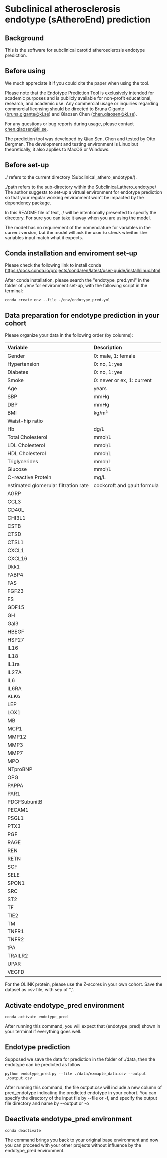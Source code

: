 # Subclinical atherosclerosis endotype (sAtheroEnd) prediction

## Background

This is the software for subclinical carotid atherosclerosis endotype prediction.

## Before using

We much appreciate it if you could cite the paper when using the tool.

Please note that the Endotype Prediction Tool is exclusively intended for academic purposes and is publicly available for non-profit educational, research, and academic use. Any commercial usage or inquiries regarding commercial licensing should be directed to Bruna Gigante (bruna.gigante@ki.se) and Qiaosen Chen (chen.qiaosen@ki.se). 

For any questions or bug reports during usage, please contact chen.qiaosen@ki.se.

The prediction tool was developed by Qiao Sen, Chen and tested by Otto Bergman. The development and testing environment is Linux but theoretically, it also applies to MacOS or Windows.

## Before set-up
./ refers to the current directory (Subclinical_athero_endotype/).

./path refers to the sub-directory within the Subclinical_athero_endotype/
The author suggests to set-up a virtual environment for endotype prediction so that your regular working environment won't be impacted by the dependency package.

In this README file of text, ./ will be intentionally presented to specify the directory. For sure you can take it away when you are using the model.

The model has no requirement of the nomenclature for variables in the current version, but the model will ask the user to check whether the variables input match what it expects.

## Conda installation and enviroment set-up
Please check the following link to install conda https://docs.conda.io/projects/conda/en/latest/user-guide/install/linux.html

After conda installation, please search the "endotype_pred.yml" in the folder of ./env for environment set-up, with the following script in the terminal:
```
conda create env --file ./env/endotype_pred.yml
```

## Data preparation for endotype prediction in your cohort
Please organize your data in the following order (by columns):

| Variable                | Description                             |
|:------------------------|:----------------------------------------|
| Gender                  | 0: male, 1: female                      |
| Hypertension            | 0: no, 1: yes                           |
| Diabetes                | 0: no, 1: yes                           |
| Smoke                   | 0: never or ex, 1: current              |
| Age                     | years                                   |
| SBP                     | mmHg                                    |
| DBP                     | mmHg                                    |
| BMI                     | kg/m²                                   |
| Waist-hip ratio         |                                         |                                                                |
| Hb                      | dg/L                                    |
| Total Cholesterol       | mmol/L                                  |
| LDL Cholesterol         | mmol/L                                  |
| HDL Cholesterol         | mmol/L                                  |
| Triglycerides           | mmol/L                                  |
| Glucose                 | mmol/L                                  |
| C-reactive Protein      | mg/L                                    |
| estimated glomerular filtration rate| cockcroft and gault formula |
| AGRP                    |                                         |
| CCL3                    |                                         |
| CD40L                   |                                         |
| CHI3L1                  |                                         |
| CSTB                    |                                         |
| CTSD                    |                                         |
| CTSL1                   |                                         |
| CXCL1                   |                                         |
| CXCL16                  |                                         |
| Dkk1                    |                                         |
| FABP4                   |                                         |
| FAS                     |                                         |
| FGF23                   |                                         |
| FS                      |                                         |
| GDF15                   |                                         |
| GH                      |                                         |
| Gal3                    |                                         |
| HBEGF                   |                                         |
| HSP27                   |                                         |
| IL16                    |                                         |
| IL18                    |                                         |
| IL1ra                   |                                         |
| IL27A                   |                                         |
| IL6                     |                                         |
| IL6RA                   |                                         |
| KLK6                    |                                         |
| LEP                     |                                         |
| LOX1                    |                                         |
| MB                      |                                         |
| MCP1                    |                                         |
| MMP12                   |                                         |
| MMP3                    |                                         |
| MMP7                    |                                         |
| MPO                     |                                         |
| NTproBNP                |                                         |
| OPG                     |                                         |
| PAPPA                   |                                         |
| PAR1                    |                                         |
| PDGFSubunitB            |                                         |
| PECAM1                  |                                         |
| PSGL1                   |                                         |
| PTX3                    |                                         |
| PGF                     |                                         |
| RAGE                    |                                         |
| REN                     |                                         |
| RETN                    |                                         |
| SCF                     |                                         |
| SELE                    |                                         |
| SPON1                   |                                         |
| SRC                     |                                         |
| ST2                     |                                         |
| TF                      |                                         |
| TIE2                    |                                         |
| TM                      |                                         |
| TNFR1                   |                                         |
| TNFR2                   |                                         |
| tPA                     |                                         |
| TRAILR2                 |                                         |
| UPAR                    |                                         |
| VEGFD                   |                                         |

For the OLINK protein, please use the Z-scores in your own cohort.
Save the dataset as csv file, with sep of ",".
## Activate endotype_pred environment
```
conda activate endotype_pred
```
After running this command, you will expect that (endotype_pred) shown in your terminal if everything goes well.

## Endotype prediction
Supposed we save the data for prediction in the folder of ./data, then the endotype can be predicted as follow
```
python endotype_pred.py --file ./data/exmaple_data.csv --output ./output.csv
```
After running this command, the file output.csv will include a new column of pred_endotype indicating the predicted endotype in your cohort.
You can specify the directory of the input file by --file or -f, and specify the output file directory and name by --output or -o

## Deactivate endotype_pred environment
```
conda deactivate
```
The command brings you back to your original base environment and now you can proceed with your other projects without influence by the endotype_pred environment.

